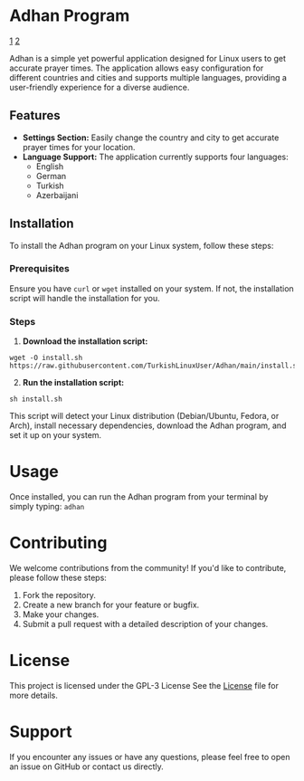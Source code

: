# Adhan Program
[1](images/1.png)
[2](images/2.png)

Adhan is a simple yet powerful application designed for Linux users to get accurate prayer times. The application allows easy configuration for different countries and cities and supports multiple languages, providing a user-friendly experience for a diverse audience.

## Features

- **Settings Section:** Easily change the country and city to get accurate prayer times for your location.
- **Language Support:** The application currently supports four languages:
  - English
  - German
  - Turkish
  - Azerbaijani

## Installation

To install the Adhan program on your Linux system, follow these steps:

### Prerequisites

Ensure you have `curl` or `wget` installed on your system. If not, the installation script will handle the installation for you.

### Steps

1. **Download the installation script:**

```
wget -O install.sh https://raw.githubusercontent.com/TurkishLinuxUser/Adhan/main/install.sh
```

2. **Run the installation script:**

```
sh install.sh
```

This script will detect your Linux distribution (Debian/Ubuntu, Fedora, or Arch), install necessary dependencies, download the Adhan program, and set it up on your system.

# Usage
Once installed, you can run the Adhan program from your terminal by simply typing: `adhan`

# Contributing
We welcome contributions from the community! If you'd like to contribute, please follow these steps:

1. Fork the repository.
2. Create a new branch for your feature or bugfix.
3. Make your changes.
4. Submit a pull request with a detailed description of your changes.

# License
This project is licensed under the GPL-3 License See the [License](license) file for more details.

# Support
If you encounter any issues or have any questions, please feel free to open an issue on GitHub or contact us directly.

